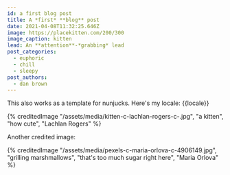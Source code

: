 ```yaml
---
id: a first blog post
title: A *first* **blog** post
date: 2021-04-08T11:32:25.646Z
image: https://placekitten.com/200/300
image_caption: kitten
lead: An **attention**-*grabbing* lead
post_categories:
  - euphoric
  - chill
  - sleepy
post_authors:
  - dan brown
---
```

This also works as a template for nunjucks. Here's my locale: {{locale}}<br>

{% creditedImage "/assets/media/kitten-c-lachlan-rogers-c-.jpg", "a kitten", "how cute", "Lachlan Rogers" %}

Another credited image:

{% creditedImage "/assets/media/pexels-c-maria-orlova-c-4906149.jpg", "grilling marshmallows", "that's too much sugar right here", "Maria Orlova" %}

